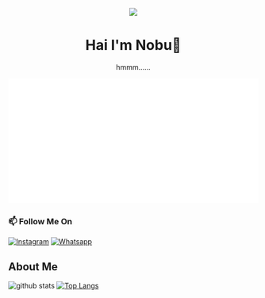<p align="center">
<a href="https://count.getloli.com/"><img src="https://count.getloli.com/get/@nobuyaki?theme=gelbooru-h"></a>
</p>
<h1 align='center'>Hai I'm Nobu👋</h1>
<p align='center'>hmmm......</p>
<img src="readme.svg">

### 📫 Follow Me On
<a href="https://www.instagram.com/dimas.ptr0" target="_blank"><img src="https://img.shields.io/badge/Instagram-%23E4405F.svg?&style=flat-square&logo=instagram&logoColor=white" alt="Instagram"></a>
<a href="#p" target="_blank"><img src="https://img.shields.io/badge/discord-%7289DA.svg?&style=flat-square&logo=discord&logoColor=#7289DA" alt="Whatsapp"></a>

<h2>About Me</h2

![github stats](https://github-readme-stats.vercel.app/api?username=Nobuyaki&layout=compact&theme=midnight-purple)
[![Top Langs](https://github-readme-stats.vercel.app/api/top-langs/?username=nobuyaki&layout=compact&theme=midnight-purple)](https://github.com/nobuyaki/github-readme-stats)
